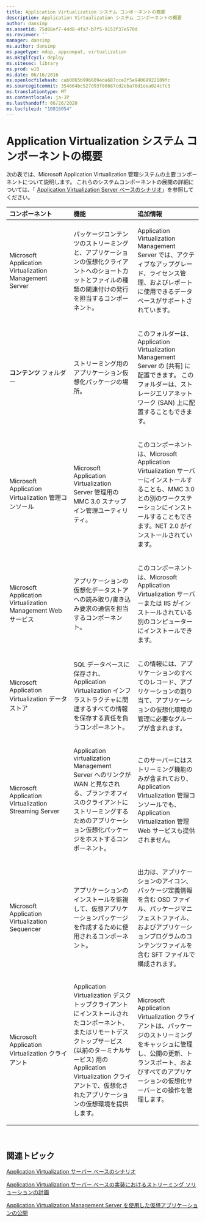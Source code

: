 ```yaml
---
title: Application Virtualization システム コンポーネントの概要
description: Application Virtualization システム コンポーネントの概要
author: dansimp
ms.assetid: 75d88ef7-44d8-4fa7-b7f5-9153f37e570d
ms.reviewer: ''
manager: dansimp
ms.author: dansimp
ms.pagetype: mdop, appcompat, virtualization
ms.mktglfcycl: deploy
ms.sitesec: library
ms.prod: w10
ms.date: 06/16/2016
ms.openlocfilehash: cab0065b9966094da687cce2f5e94069922189fc
ms.sourcegitcommit: 354664bc527d93f80687cd2eba70d1eea024c7c3
ms.translationtype: MT
ms.contentlocale: ja-JP
ms.lasthandoff: 06/26/2020
ms.locfileid: "10816054"
---
```

# Application Virtualization システム コンポーネントの概要


次の表では、Microsoft Application Virtualization 管理システムの主要コンポーネントについて説明します。 これらのシステムコンポーネントの展開の詳細については、「 [Application Virtualization Server ベースのシナリオ](application-virtualization-server-based-scenario.md)」を参照してください。

<table>
<colgroup>
<col width="33%" />
<col width="33%" />
<col width="33%" />
</colgroup>
<thead>
<tr class="header">
<th align="left">コンポーネント</th>
<th align="left">機能</th>
<th align="left">追加情報</th>
</tr>
</thead>
<tbody>
<tr class="odd">
<td align="left"><p>Microsoft Application Virtualization Management Server</p></td>
<td align="left"><p>パッケージコンテンツのストリーミングと、アプリケーションの仮想化クライアントへのショートカットとファイルの種類の関連付けの発行を担当するコンポーネント。</p></td>
<td align="left"><p>Application Virtualization Management Server では、アクティブなアップグレード、ライセンス管理、およびレポートに使用できるデータベースがサポートされています。</p></td>
</tr>
<tr class="even">
<td align="left"><p><strong>コンテンツ </strong> フォルダー</p></td>
<td align="left"><p>ストリーミング用のアプリケーション仮想化パッケージの場所。</p></td>
<td align="left"><p>このフォルダーは、Application Virtualization Management Server の [共有] に配置できます。 このフォルダーは、ストレージエリアネットワーク (SAN) 上に配置することもできます。</p></td>
</tr>
<tr class="odd">
<td align="left"><p>Microsoft Application Virtualization 管理コンソール</p></td>
<td align="left"><p>Microsoft Application Virtualization Server 管理用の MMC 3.0 スナップイン管理ユーティリティ。</p></td>
<td align="left"><p>このコンポーネントは、Microsoft Application Virtualization サーバーにインストールすることも、MMC 3.0 との別のワークステーションにインストールすることもできます。NET 2.0 がインストールされています。</p></td>
</tr>
<tr class="even">
<td align="left"><p>Microsoft Application Virtualization Management Web サービス</p></td>
<td align="left"><p>アプリケーションの仮想化データストアへの読み取り/書き込み要求の通信を担当するコンポーネント。</p></td>
<td align="left"><p>このコンポーネントは、Microsoft Application Virtualization サーバーまたは IIS がインストールされている別のコンピューターにインストールできます。</p></td>
</tr>
<tr class="odd">
<td align="left"><p>Microsoft Application Virtualization データストア</p></td>
<td align="left"><p>SQL データベースに保存され、Application Virtualization インフラストラクチャに関連するすべての情報を保存する責任を負うコンポーネント。</p></td>
<td align="left"><p>この情報には、アプリケーションのすべてのレコード、アプリケーションの割り当て、アプリケーションの仮想化環境の管理に必要なグループが含まれます。</p></td>
</tr>
<tr class="even">
<td align="left"><p>Microsoft Application Virtualization Streaming Server</p></td>
<td align="left"><p>Application virtualization Management Server へのリンクが WAN と見なされる、ブランチオフィスのクライアントにストリーミングするためのアプリケーション仮想化パッケージをホストするコンポーネント。</p></td>
<td align="left"><p>このサーバーにはストリーミング機能のみが含まれており、Application Virtualization 管理コンソールでも、Application Virtualization 管理 Web サービスも提供されません。</p></td>
</tr>
<tr class="odd">
<td align="left"><p>Microsoft Application Virtualization Sequencer</p></td>
<td align="left"><p>アプリケーションのインストールを監視して、仮想アプリケーションパッケージを作成するために使用されるコンポーネント。</p></td>
<td align="left"><p>出力は、アプリケーションのアイコン、パッケージ定義情報を含む OSD ファイル、パッケージマニフェストファイル、およびアプリケーションプログラムのコンテンツファイルを含む SFT ファイルで構成されます。</p></td>
</tr>
<tr class="even">
<td align="left"><p>Microsoft Application Virtualization クライアント</p></td>
<td align="left"><p>Application Virtualization デスクトップクライアントにインストールされたコンポーネント、またはリモートデスクトップサービス (以前のターミナルサービス) 用の Application Virtualization クライアントで、仮想化されたアプリケーションの仮想環境を提供します。</p></td>
<td align="left"><p>Microsoft Application Virtualization クライアントは、パッケージのストリーミングをキャッシュに管理し、公開の更新、トランスポート、およびすべてのアプリケーションの仮想化サーバーとの操作を管理します。</p></td>
</tr>
</tbody>
</table>

 

## 関連トピック


[Application Virtualization サーバー ベースのシナリオ](application-virtualization-server-based-scenario.md)

[Application Virtualization サーバー ベースの実装におけるストリーミング ソリューションの計画](planning-your-streaming-solution-in-an-application-virtualization-server-based-implementation.md)

[Application Virtualization Management Server を使用した仮想アプリケーションの公開](publishing-virtual-applications-using-application-virtualization-management-servers.md)

 

 





